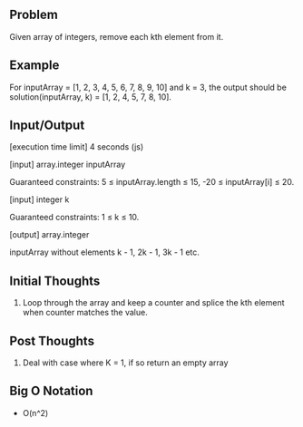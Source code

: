 ## Problem

Given array of integers, remove each kth element from it.

## Example

For inputArray = [1, 2, 3, 4, 5, 6, 7, 8, 9, 10] and k = 3, the output should be
solution(inputArray, k) = [1, 2, 4, 5, 7, 8, 10].

## Input/Output

[execution time limit] 4 seconds (js)

[input] array.integer inputArray

Guaranteed constraints:
5 ≤ inputArray.length ≤ 15,
-20 ≤ inputArray[i] ≤ 20.

[input] integer k

Guaranteed constraints:
1 ≤ k ≤ 10.

[output] array.integer

inputArray without elements k - 1, 2k - 1, 3k - 1 etc.

## Initial Thoughts

1. Loop through the array and keep a counter and splice the kth element when counter matches the value.

## Post Thoughts

1.  Deal with case where K = 1, if so return an empty array

## Big O Notation

- O(n^2)
